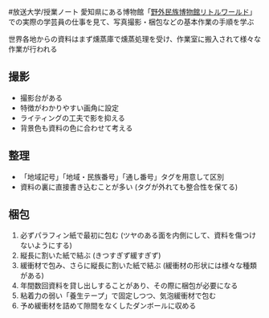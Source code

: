 #放送大学/授業ノート 
愛知県にある博物館「[野外民族博物館リトルワールド](https://www.littleworld.jp/)」での実際の学芸員の仕事を見て、写真撮影・梱包などの基本作業の手順を学ぶ

世界各地からの資料はまず燻蒸庫で燻蒸処理を受け、作業室に搬入されて様々な作業が行われる
## 撮影
- 撮影台がある
- 特徴がわかりやすい画角に設定
- ライティングの工夫で影を抑える
- 背景色も資料の色に合わせて考える
## 整理
- 「地域記号」「地域・民族番号」「通し番号」タグを用意して区別
- 資料の裏に直接書き込むことが多い (タグが外れても整合性を保てる)
## 梱包
1. 必ずパラフィン紙で最初に包む (ツヤのある面を内側にして、資料を傷つけないようにする)
2. 縦長に割いた紙で結ぶ (きつすぎず緩すぎず)
3. 緩衝材で包み、さらに縦長に割いた紙で結ぶ (緩衝材の形状には様々な種類がある)
4. 年間数回資料を貸し出しすることがあり、その際に梱包が必要になる
5. 粘着力の弱い「養生テープ」で固定しつつ、気泡緩衝材で包む
6. 予め緩衝材を詰めて隙間をなくしたダンボールに収める
